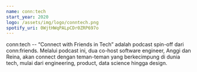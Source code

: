 ```yaml
---
name: conn:tech
start_year: 2020
logo: /assets/img/logo/conntech.png
spotify_uri: 0WjtHWqPALpCDr0ZRP697o
---
```

conn:tech -- “Connect with Friends in Tech” adalah podcast spin-off dari conn:friends. Melalui podcast ini, dua co-host software engineer, Anggi dan Reina, akan connect dengan teman-teman yang berkecimpung di dunia tech, mulai dari engineering, product, data science hingga design. 